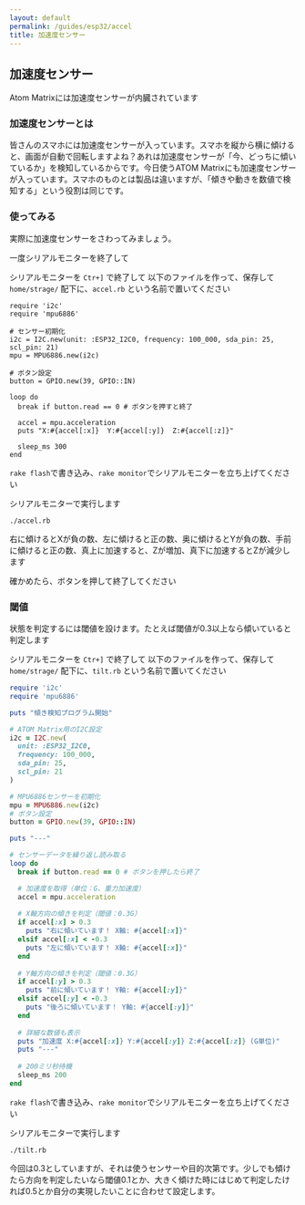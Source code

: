 ```yaml
---
layout: default
permalink: /guides/esp32/accel
title: 加速度センサー
---
```


## 加速度センサー

Atom Matrixには加速度センサーが内臓されています

### 加速度センサーとは
皆さんのスマホには加速度センサーが入っています。スマホを縦から横に傾けると、画面が自動で回転しますよね？あれは加速度センサーが「今、どっちに傾いているか」を検知しているからです。今日使うATOM Matrixにも加速度センサーが入っています。スマホのものとは製品は違いますが、「傾きや動きを数値で検知する」という役割は同じです。


### 使ってみる

実際に加速度センサーをさわってみましょう。

一度シリアルモニターを終了して

シリアルモニターを `Ctr+]` で終了して
以下のファイルを作って、保存して `home/strage/` 配下に、`accel.rb` という名前で置いてください

```
require 'i2c'
require 'mpu6886'

# センサー初期化
i2c = I2C.new(unit: :ESP32_I2C0, frequency: 100_000, sda_pin: 25, scl_pin: 21)
mpu = MPU6886.new(i2c)

# ボタン設定
button = GPIO.new(39, GPIO::IN)

loop do
  break if button.read == 0 # ボタンを押すと終了
  
  accel = mpu.acceleration
  puts "X:#{accel[:x]}  Y:#{accel[:y]}  Z:#{accel[:z]}"
  
  sleep_ms 300
end
```


`rake flash`で書き込み、`rake monitor`でシリアルモニターを立ち上げてください


シリアルモニターで実行します
```
./accel.rb
```

右に傾けるとXが負の数、左に傾けると正の数、奥に傾けるとYが負の数、手前に傾けると正の数、真上に加速すると、Zが増加、真下に加速するとZが減少します

確かめたら、ボタンを押して終了してください

### 閾値

状態を判定するには閾値を設けます。たとえば閾値が0.3以上なら傾いていると判定します

シリアルモニターを `Ctr+]` で終了して
以下のファイルを作って、保存して `home/strage/` 配下に、`tilt.rb` という名前で置いてください


```ruby tilt.rb
require 'i2c'
require 'mpu6886'

puts "傾き検知プログラム開始"

# ATOM Matrix用のI2C設定
i2c = I2C.new(
  unit: :ESP32_I2C0,
  frequency: 100_000,
  sda_pin: 25,
  scl_pin: 21
)

# MPU6886センサーを初期化
mpu = MPU6886.new(i2c)
# ボタン設定
button = GPIO.new(39, GPIO::IN)

puts "---"

# センサーデータを繰り返し読み取る
loop do
  break if button.read == 0 # ボタンを押したら終了

  # 加速度を取得（単位：G、重力加速度）
  accel = mpu.acceleration
  
  # X軸方向の傾きを判定（閾値：0.3G）
  if accel[:x] > 0.3
    puts "右に傾いています！ X軸: #{accel[:x]}"
  elsif accel[:x] < -0.3
    puts "左に傾いています！ X軸: #{accel[:x]}"
  end
  
  # Y軸方向の傾きを判定（閾値：0.3G）
  if accel[:y] > 0.3
    puts "前に傾いています！ Y軸: #{accel[:y]}"
  elsif accel[:y] < -0.3
    puts "後ろに傾いています！ Y軸: #{accel[:y]}"
  end
  
  # 詳細な数値も表示
  puts "加速度 X:#{accel[:x]} Y:#{accel[:y]} Z:#{accel[:z]} (G単位)"
  puts "---"
  
  # 200ミリ秒待機
  sleep_ms 200
end
```

`rake flash`で書き込み、`rake monitor`でシリアルモニターを立ち上げてください



シリアルモニターで実行します
```
./tilt.rb
```

今回は0.3としていますが、それは使うセンサーや目的次第です。少しでも傾けたら方向を判定したいなら閾値0.1とか、大きく傾けた時にはじめて判定したければ0.5とか自分の実現したいことに合わせて設定します。
